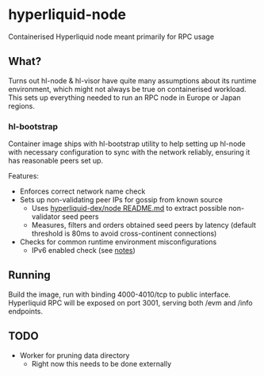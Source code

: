 # hyperliquid-node

Containerised Hyperliquid node meant primarily for RPC usage

## What?

Turns out hl-node & hl-visor have quite many assumptions about its runtime environment, which might not always be true on containerised workload.
This sets up everything needed to run an RPC node in Europe or Japan regions.

### hl-bootstrap

Container image ships with hl-bootstrap utility to help setting up hl-node with necessary configuration to
sync with the network reliably, ensuring it has reasonable peers set up.

Features:
- Enforces correct network name check
- Sets up non-validating peer IPs for gossip from known source
  - Uses [hyperliquid-dex/node README.md](https://github.com/hyperliquid-dex/node/blob/main/README.md#mainnet-non-validator-seed-peers) to extract possible non-validator seed peers
  - Measures, filters and orders obtained seed peers by latency (default threshold is 80ms to avoid cross-continent connections)
- Checks for common runtime environment misconfigurations
  - IPv6 enabled check (see [notes](notes.md))

## Running

Build the image, run with binding 4000-4010/tcp to public interface. Hyperliquid RPC will be exposed on port 3001, serving both /evm and /info endpoints.

## TODO
- Worker for pruning data directory
  - Right now this needs to be done externally

